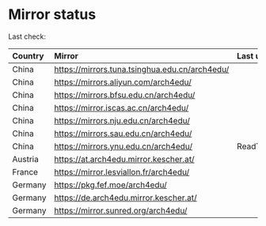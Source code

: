 <script src="./time.js"></script>
# Mirror status
Last check: <script type="text/javascript">localize(1688238873.7848625);</script>

|Country|Mirror|Last update|
|:------|:-----|:----------|
|China|https://mirrors.tuna.tsinghua.edu.cn/arch4edu/|<script type="text/javascript">localize(1688193229);</script>|
|China|https://mirrors.aliyun.com/arch4edu/|<script type="text/javascript">localize(1688106960);</script>|
|China|https://mirrors.bfsu.edu.cn/arch4edu/|<script type="text/javascript">localize(1688193229);</script>|
|China|https://mirror.iscas.ac.cn/arch4edu/|<script type="text/javascript">localize(1688193229);</script>|
|China|https://mirrors.nju.edu.cn/arch4edu/|<script type="text/javascript">localize(1688106960);</script>|
|China|https://mirrors.sau.edu.cn/arch4edu/|<script type="text/javascript">localize(1673850842);</script>|
|China|https://mirrors.ynu.edu.cn/arch4edu/|ReadTimeout|
|Austria|https://at.arch4edu.mirror.kescher.at/|<script type="text/javascript">localize(1688193229);</script>|
|France|https://mirror.lesviallon.fr/arch4edu/|<script type="text/javascript">localize(1688193229);</script>|
|Germany|https://pkg.fef.moe/arch4edu/|<script type="text/javascript">localize(1688193229);</script>|
|Germany|https://de.arch4edu.mirror.kescher.at/|<script type="text/javascript">localize(1688193229);</script>|
|Germany|https://mirror.sunred.org/arch4edu/|<script type="text/javascript">localize(1688193229);</script>|

<script src="./tablefilter/tablefilter.js"></script>
<script src="./table.js"></script>